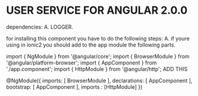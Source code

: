 USER SERVICE FOR ANGULAR 2.0.0
=================================

dependencies:
 A. LOGGER.


for installing this component you have to do the following steps:
A. if youre using in ionic2 you should add to the app module the following parts.

 import { NgModule }      from '@angular/core';
 import { BrowserModule } from '@angular/platform-browser';
 import { AppComponent }  from './app.component';
 import { HttpModule } from '@angular/http'; ADD THIS


 @NgModule({
     imports:      [ BrowserModule ],
     declarations: [ AppComponent ],
     bootstrap:    [ AppComponent ],
     imports :     [HttpModule]
 })



